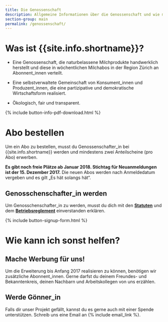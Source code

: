 ```yaml
---
title: Die Genossenschaft
description: Allgemeine Informationen über die Genossenschaft und wie man Genossenschafter_in werden kann
section-group: main
permalink: /genossenschaft/
---
```


# Was ist {{site.info.shortname}}?

- Eine Genossenschaft, die naturbelassene Milchprodukte handwerklich
herstellt und diese in wöchentlichen Milchabos in der Region Zürich an
Abonnent_innen verteilt.

- Eine selbstverwaltete Gemeinschaft von Konsument_innen und
Produzent_innen, die eine partizipative und demokratische
Wirtschaftsform realisiert.

- Ökologisch, fair und transparent.

{% include button-info-pdf-download.html %}

# Abo bestellen

Um ein Abo zu bestellen, musst du Genossenschafter_in bei
{{site.info.shortname}} werden und mindestens zwei Anteilscheine (pro
Abo) erwerben.

**Es gibt noch freie Plätze ab Januar 2018. Stichtag für Neuanmeldungen ist der 15. Dezember 2017.** Die neuen Abos werden
nach Anmeldedatum vergeben und es gilt „Es hät solangs hät“.

## Genosschenschafter_in werden

Um Genosschenschafter_in zu werden, musst du dich mit den
[**Statuten**](statuten) und dem
[**Betriebsreglement**](betriebsreglement) einverstanden erklären.

{% include button-signup-form.html %}

# Wie kann ich sonst helfen?

## Mache Werbung für uns!

Um die Erweiterung bis Anfang 2017 realisieren zu können, benötigen wir
zusätzliche Abonnent_innen. Gerne darfst du deinem Freundes- und Bekanntenkreis,
deinen Nachbarn und Arbeitskollegen von uns erzählen.

## Werde Gönner_in

Falls dir unser Projekt gefällt, kannst du es gerne auch mit einer
Spende unterstützen. Schreib uns eine Email an {% include email_link %}.
